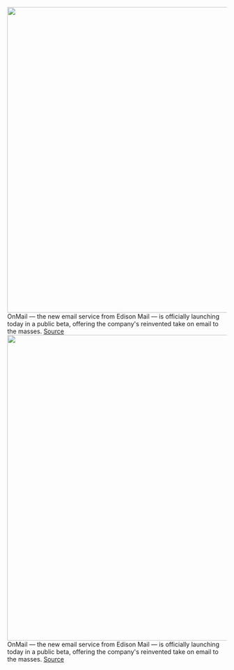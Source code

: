 <img src='https://cdn.vox-cdn.com/thumbor/Z6KP5JRgOARECcVdXhjtGBKjAMU=/0x0:2000x1000/1200x800/filters:focal(207x212:527x532)/cdn.vox-cdn.com/uploads/chorus_image/image/67318997/onmail_1.0.png' width='700px' /><br/>
OnMail — the new email service from Edison Mail — is officially launching today in a public beta, offering the company's reinvented take on email to the masses.
<a href='https://www.theverge.com/2020/8/31/21405753/onmail-email-service-edison-mail-launch-public-beta-paid-free'> Source <a/><img src='https://cdn.vox-cdn.com/thumbor/Z6KP5JRgOARECcVdXhjtGBKjAMU=/0x0:2000x1000/1200x800/filters:focal(207x212:527x532)/cdn.vox-cdn.com/uploads/chorus_image/image/67318997/onmail_1.0.png' width='700px' /><br/>
OnMail — the new email service from Edison Mail — is officially launching today in a public beta, offering the company's reinvented take on email to the masses.
<a href='https://www.theverge.com/2020/8/31/21405753/onmail-email-service-edison-mail-launch-public-beta-paid-free'> Source <a/>